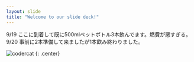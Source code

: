 ```yaml
---
layout: slide
title: "Welcome to our slide deck!"
---
```


9/19 ここに到着して既に500mlペットボトル3本飲んでます。燃費が悪すぎる。
9/20 事前に2本準備して来ましたが1本飲み終わりました。 

![codercat](https://octodex.github.com/images/codercat.jpg)
{: .center}
